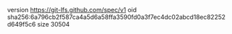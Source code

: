 version https://git-lfs.github.com/spec/v1
oid sha256:6a796cb2f587ca4a5d6a58ffa3590fd0a3f7ec4dc02abcd18ec82252d649f5c6
size 30504
